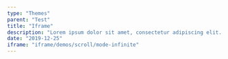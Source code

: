 ```yaml
---
type: "Themes"
parent: "Test"
title: "Iframe"
description: "Lorem ipsum dolor sit amet, consectetur adipiscing elit. Nunc tempus laoreet leo sit amet iaculis."
date: "2019-12-25"
iframe: "iframe/demos/scroll/mode-infinite"
---
```

